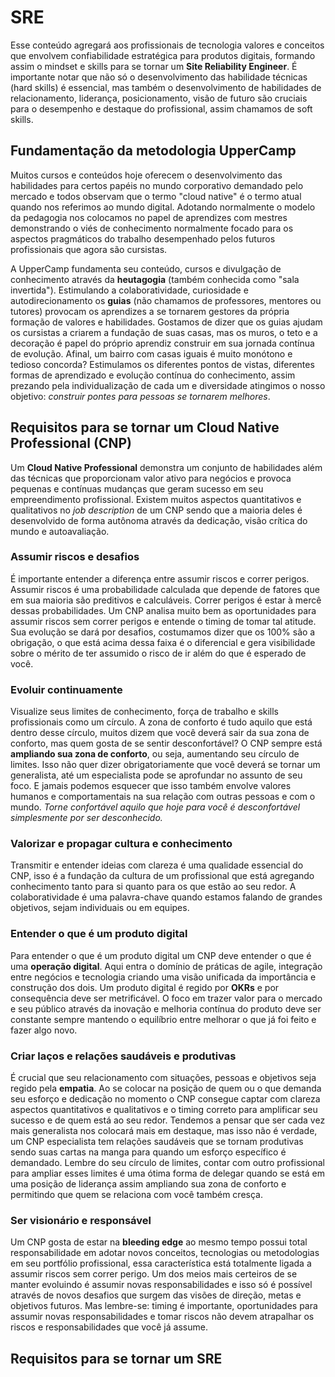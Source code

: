# SRE

Esse conteúdo agregará aos profissionais de tecnologia valores e conceitos que envolvem confiabilidade estratégica para produtos digitais, formando assim o mindset e skills para se tornar um **Site Reliability Engineer**. É importante notar que não só o desenvolvimento das habilidade técnicas (hard skills) é essencial, mas também o desenvolvimento de habilidades de relacionamento, liderança, posicionamento, visão de futuro são cruciais para o desempenho e destaque do profissional, assim chamamos de soft skills.

## Fundamentação da metodologia UpperCamp

Muitos cursos e conteúdos hoje oferecem o desenvolvimento das habilidades para certos papéis no mundo corporativo demandado pelo mercado e todos observam que o termo "cloud native" é o termo atual quando nos referimos ao mundo digital. Adotando normalmente o modelo da pedagogia nos colocamos no papel de aprendizes com mestres demonstrando o viés de conhecimento normalmente focado para os aspectos pragmáticos do trabalho desempenhado pelos futuros profissionais que agora são cursistas.

A UpperCamp fundamenta seu conteúdo, cursos e divulgação de conhecimento através da **heutagogia** (também conhecida como "sala invertida"). Estimulando a colaboratividade, curiosidade e autodirecionamento os **guias** (não chamamos de professores, mentores ou tutores) provocam os aprendizes a se tornarem gestores da própria formação de valores e habilidades. Gostamos de dizer que os guias ajudam os cursistas a criarem a fundação de suas casas, mas os muros, o teto e a decoração é papel do próprio aprendiz construir em sua jornada contínua de evolução. Afinal, um bairro com casas iguais é muito monótono e tedioso concorda? Estimulamos os diferentes pontos de vistas, diferentes formas de aprendizado e evolução contínua do conhecimento, assim prezando pela individualização de cada um e diversidade atingimos o nosso objetivo: *construir pontes para pessoas se tornarem melhores*.

## Requisitos para se tornar um Cloud Native Professional (CNP)

Um **Cloud Native Professional** demonstra um conjunto de habilidades além das técnicas que proporcionam valor ativo para negócios e provoca pequenas e contínuas mudanças que geram sucesso em seu empreendimento profissional. Existem muitos aspectos quantitativos e qualitativos no *job description* de um CNP sendo que a maioria deles é desenvolvido de forma autônoma através da dedicação, visão crítica do mundo e autoavaliação.

### Assumir riscos e desafios

É importante entender a diferença entre assumir riscos e correr perigos. Assumir riscos é uma probabilidade calculada que depende de fatores que em sua maioria são preditivos e calculáveis. Correr perigos é estar à mercê dessas probabilidades. Um CNP analisa muito bem as oportunidades para assumir riscos sem correr perigos e entende o timing de tomar tal atitude. Sua evolução se dará por desafios, costumamos dizer que os 100% são a obrigação, o que está acima dessa faixa é o diferencial e gera visibilidade sobre o mérito de ter assumido o risco de ir além do que é esperado de você.

### Evoluir continuamente

Visualize seus limites de conhecimento, força de trabalho e skills profissionais como um círculo. A zona de conforto é tudo aquilo que está dentro desse círculo, muitos dizem que você deverá sair da sua zona de conforto, mas quem gosta de se sentir desconfortável? O CNP sempre está **ampliando sua zona de conforto**, ou seja, aumentando seu círculo de limites. Isso não quer dizer obrigatoriamente que você deverá se tornar um generalista, até um especialista pode se aprofundar no assunto de seu foco. E jamais podemos esquecer que isso também envolve valores humanos e comportamentais na sua relação com outras pessoas e com o mundo. *Torne confortável aquilo que hoje para você é desconfortável simplesmente por ser desconhecido.*

### Valorizar e propagar cultura e conhecimento

Transmitir e entender ideias com clareza é uma qualidade essencial do CNP, isso é a fundação da cultura de um profissional que está agregando conhecimento tanto para si quanto para os que estão ao seu redor. A colaboratividade é uma palavra-chave quando estamos falando de grandes objetivos, sejam individuais ou em equipes. 

### Entender o que é um produto digital

Para entender o que é um produto digital um CNP deve entender o que é uma **operação digital**. Aqui entra o domínio de práticas de agile, integração entre negócios e tecnologia criando uma visão unificada da importância e construção dos dois. Um produto digital é regido por **OKRs** e por consequência deve ser metrificável. O foco em trazer valor para o mercado e seu público através da inovação e melhoria contínua do produto deve ser constante sempre mantendo o equilíbrio entre melhorar o que já foi feito e fazer algo novo.

### Criar laços e relações saudáveis e produtivas

É crucial que seu relacionamento com situações, pessoas e objetivos seja regido pela **empatia**. Ao se colocar na posição de quem ou o que demanda seu esforço e dedicação no momento o CNP consegue captar com clareza aspectos quantitativos e qualitativos e o timing correto para amplificar seu sucesso e de quem está ao seu redor. Tendemos a pensar que ser cada vez mais generalista nos colocará mais em destaque, mas isso não é verdade, um CNP especialista tem relações saudáveis que se tornam produtivas sendo suas cartas na manga para quando um esforço específico é demandado. Lembre do seu círculo de limites, contar com outro profissional para ampliar esses limites é uma ótima forma de delegar quando se está em uma posição de liderança assim ampliando sua zona de conforto e permitindo que quem se relaciona com você também cresça.

### Ser visionário e responsável

Um CNP gosta de estar na **bleeding edge** ao mesmo tempo possui total responsabilidade em adotar novos conceitos, tecnologias ou metodologias em seu portfólio profissional, essa característica está totalmente ligada a assumir riscos sem correr perigo. Um dos meios mais certeiros de se manter evoluindo é assumir novas responsabilidades e isso só é possível através de novos desafios que surgem das visões de direção, metas e objetivos futuros. Mas lembre-se: timing é importante, oportunidades para assumir novas responsabilidades e tomar riscos não devem atrapalhar os riscos e responsabilidades que você já assume.

## Requisitos para se tornar um SRE